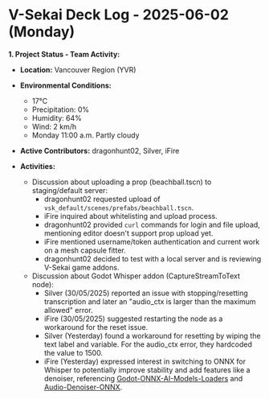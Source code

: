 # V-Sekai Deck Log - 2025-06-02 (Monday)

**1. Project Status - Team Activity:**

- **Location:** Vancouver Region (YVR)
- **Environmental Conditions:**
  - 17°C
  - Precipitation: 0%
  - Humidity: 64%
  - Wind: 2 km/h
  - Monday 11:00 a.m. Partly cloudy

- **Active Contributors:** dragonhunt02, Silver, iFire
- **Activities:**
  - Discussion about uploading a prop (beachball.tscn) to staging/default server:
    - dragonhunt02 requested upload of `vsk_default/scenes/prefabs/beachball.tscn`.
    - iFire inquired about whitelisting and upload process.
    - dragonhunt02 provided `curl` commands for login and file upload, mentioning editor doesn't support prop upload yet.
    - iFire mentioned username/token authentication and current work on a mesh capsule fitter.
    - dragonhunt02 decided to test with a local server and is reviewing V-Sekai game addons.
  - Discussion about Godot Whisper addon (CaptureStreamToText node):
    - Silver (30/05/2025) reported an issue with stopping/resetting transcription and later an "audio_ctx is larger than the maximum allowed" error.
    - iFire (30/05/2025) suggested restarting the node as a workaround for the reset issue.
    - Silver (Yesterday) found a workaround for resetting by wiping the text label and variable. For the audio_ctx error, they hardcoded the value to 1500.
    - iFire (Yesterday) expressed interest in switching to ONNX for Whisper to potentially improve stability and add features like a denoiser, referencing [Godot-ONNX-AI-Models-Loaders](https://github.com/mat490/Godot-ONNX-AI-Models-Loaders) and [Audio-Denoiser-ONNX](https://github.com/DakeQQ/Audio-Denoiser-ONNX).
